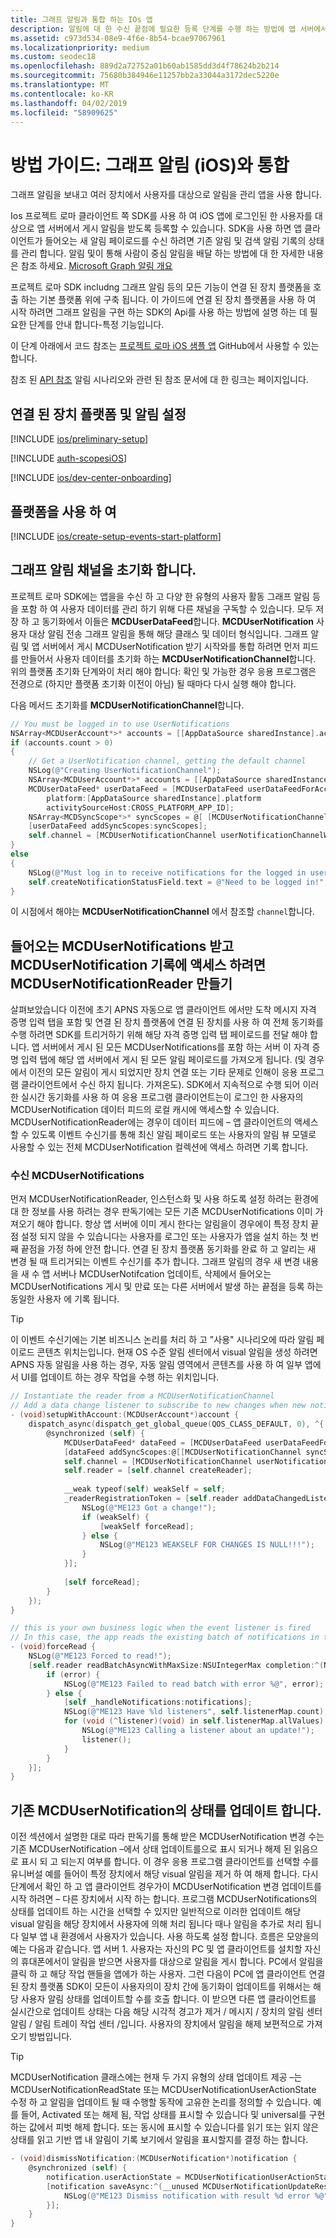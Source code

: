```yaml
---
title: 그래프 알림과 통합 하는 IOs 앱
description: 알림에 대 한 수신 끝점에 필요한 등록 단계를 수행 하는 방법에 앱 서버에서 게시 합니다.
ms.assetid: c973d534-08e9-4f6e-8b54-bcae97067961
ms.localizationpriority: medium
ms.custom: seodec18
ms.openlocfilehash: 889d2a72752a01b60ab1585dd3d4f78624b2b214
ms.sourcegitcommit: 75680b384946e11257bb2a33044a3172dec5220e
ms.translationtype: MT
ms.contentlocale: ko-KR
ms.lasthandoff: 04/02/2019
ms.locfileid: "58909625"
---
```

# <a name="how-to-guide-integrating-with-graph-notifications-ios"></a>방법 가이드: 그래프 알림 (iOS)와 통합

그래프 알림을 보내고 여러 장치에서 사용자를 대상으로 알림을 관리 앱을 사용 합니다. 

Ios 프로젝트 로마 클라이언트 쪽 SDK를 사용 하 여 iOS 앱에 로그인된 한 사용자를 대상으로 앱 서버에서 게시 알림을 받도록 등록할 수 있습니다. SDK을 사용 하면 앱 클라이언트가 들어오는 새 알림 페이로드를 수신 하려면 기존 알림 및 검색 알림 기록의 상태를 관리 합니다. 알림 및이 통해 사람이 중심 알림을 배달 하는 방법에 대 한 자세한 내용은 참조 하세요. [Microsoft Graph 알림 개요](index.md)

프로젝트 로마 SDK includng 그래프 알림 등의 모든 기능이 연결 된 장치 플랫폼을 호출 하는 기본 플랫폼 위에 구축 됩니다. 이 가이드에 연결 된 장치 플랫폼을 사용 하 여 시작 하려면 그래프 알림을 구현 하는 SDK의 Api를 사용 하는 방법에 설명 하는 데 필요한 단계를 안내 합니다-특정 기능입니다.

이 단계 아래에서 코드 참조는 [프로젝트 로마 iOS 샘플 앱](https://github.com/Microsoft/project-rome/tree/master/iOS/samples) GitHub에서 사용할 수 있는 합니다.  

참조 된 [API 참조](api-reference-for-ios/index.md) 알림 시나리오와 관련 된 참조 문서에 대 한 링크는 페이지입니다.

## <a name="setting-up-the-connected-devices-platform-and-notifications"></a>연결 된 장치 플랫폼 및 알림 설정

[!INCLUDE [ios/preliminary-setup](../includes/ios/preliminary-setup.md)]

[!INCLUDE [auth-scopesiOS](../includes/auth-scopesiOS.md)]

[!INCLUDE [ios/dev-center-onboarding](../includes/ios/notifications-dev-center-onboarding.md)]

## <a name="using-the-platform"></a>플랫폼을 사용 하 여

[!INCLUDE [ios/create-setup-events-start-platform](../includes/ios/create-setup-events-start-platform.md)]

## <a name="initialize-a-graph-notification-channel"></a>그래프 알림 채널을 초기화 합니다.
프로젝트 로마 SDK에는 앱을을 수신 하 고 다양 한 유형의 사용자 활동 그래프 알림 등을 포함 하 여 사용자 데이터를 관리 하기 위해 다른 채널을 구독할 수 있습니다. 모두 저장 하 고 동기화에서 이들은 **MCDUserDataFeed**합니다. **MCDUserNotification** 사용자 대상 알림 전송 그래프 알림을 통해 해당 클래스 및 데이터 형식입니다.
그래프 알림 및 앱 서버에서 게시 MCDUserNotification 받기 시작와를 통합 하려면 먼저 피드를 만들어서 사용자 데이터를 초기화 하는 **MCDUserNotificationChannel**합니다. 위의 플랫폼 초기화 단계와이 처리 해야 합니다: 확인 및 가능한 경우 응용 프로그램은 전경으로 (하지만 플랫폼 초기화 이전이 아님) 될 때마다 다시 실행 해야 합니다.

다음 메서드 초기화를 **MCDUserNotificationChannel**합니다.
```ObjectiveC
// You must be logged in to use UserNotifications
NSArray<MCDUserAccount*>* accounts = [[AppDataSource sharedInstance].accountProvider getUserAccounts];
if (accounts.count > 0)
{
    // Get a UserNotification channel, getting the default channel
    NSLog(@"Creating UserNotificationChannel");
    NSArray<MCDUserAccount*>* accounts = [[AppDataSource sharedInstance].accountProvider getUserAccounts];
    MCDUserDataFeed* userDataFeed = [MCDUserDataFeed userDataFeedForAccount:accounts[0]
        platform:[AppDataSource sharedInstance].platform
        activitySourceHost:CROSS_PLATFORM_APP_ID];
    NSArray<MCDSyncScope*>* syncScopes = @[ [MCDUserNotificationChannel syncScope] ];
    [userDataFeed addSyncScopes:syncScopes];
    self.channel = [MCDUserNotificationChannel userNotificationChannelWithUserDataFeed:userDataFeed];
}
else
{
    NSLog(@"Must log in to receive notifications for the logged in user!");
    self.createNotificationStatusField.text = @"Need to be logged in!";
}
```
이 시점에서 해야는 **MCDUserNotificationChannel** 에서 참조할 `channel`합니다.

## <a name="create-a-mcdusernotificationreader-to-receive-incoming-mcdusernotifications-and-access-mcdusernotification-history"></a>들어오는 MCDUserNotifications 받고 MCDUserNotification 기록에 액세스 하려면 MCDUserNotificationReader 만들기
살펴보았습니다 이전에 초기 APNS 자동으로 앱 클라이언트 에서만 도착 메시지 자격 증명 입력 탭을 포함 및 연결 된 장치 플랫폼에 연결 된 장치를 사용 하 여 전체 동기화를 수행 하려면 SDK를 트리거하기 위해 해당 자격 증명 입력 탭 페이로드를 전달 해야 합니다. 앱 서버에서 게시 된 모든 MCDUserNotifications를 포함 하는 서버 이 자격 증명 입력 탭에 해당 앱 서버에서 게시 된 모든 알림 페이로드를 가져오게 됩니다. (및 경우에서 이전의 모든 알림이 게시 되었지만 장치 연결 또는 기타 문제로 인해이 응용 프로그램 클라이언트에서 수신 하지 됩니다. 가져온도). SDK에서 지속적으로 수행 되어 이러한 실시간 동기화를 사용 하 여 응용 프로그램 클라이언트는이 로그인 한 사용자의 MCDUserNotification 데이터 피드의 로컬 캐시에 액세스할 수 있습니다. MCDUserNotificationReader에는 경우이 데이터 피드에 – 앱 클라이언트의 액세스할 수 있도록 이벤트 수신기를 통해 최신 알림 페이로드 또는 사용자의 알림 뷰 모델로 사용할 수 있는 전체 MCDUserNotification 컬렉션에 액세스 하려면 기록 합니다.  
### <a name="receiving-mcdusernotifications"></a>수신 MCDUserNotifications
먼저 MCDUserNotificationReader, 인스턴스화 및 사용 하도록 설정 하려는 환경에 대 한 정보를 사용 하려는 경우 판독기에는 모든 기존 MCDUserNotifications 이미 가져오기 해야 합니다. 항상 앱 서버에 이미 게시 한다는 알림을이 경우에이 특정 장치 끝점 설정 되지 않을 수 있습니다는 사용자를 로그인 또는 사용자가 앱을 설치 하는 첫 번째 끝점을 가정 하에 안전 합니다. 연결 된 장치 플랫폼 동기화를 완료 하 고 알리는 새 변경 될 때 트리거되는 이벤트 수신기를 추가 합니다. 그래프 알림의 경우 새 변경 내용을 새 수 앱 서버나 MCDUserNotifcation 업데이트, 삭제에서 들어오는 MCDUserNotifications 게시 및 만료 또는 다른 서버에서 발생 하는 끝점을 등록 하는 동일한 사용자 에 기록 됩니다.

> [!TIP] 
> 이 이벤트 수신기에는 기본 비즈니스 논리를 처리 하 고 "사용" 시나리오에 따라 알림 페이로드 콘텐츠 위치는입니다. 현재 OS 수준 알림 센터에서 visual 알림을 생성 하려면 APNS 자동 알림을 사용 하는 경우, 자동 알림 영역에서 콘텐츠를 사용 하 여 일부 앱에서 UI를 업데이트 하는 경우 작업을 수행 하는 위치입니다. 

```ObjectiveC
// Instantiate the reader from a MCDUserNotificationChannel
// Add a data change listener to subscribe to new changes when new notifications or notification updates are received
- (void)setupWithAccount:(MCDUserAccount*)account {
    dispatch_async(dispatch_get_global_queue(QOS_CLASS_DEFAULT, 0), ^{
        @synchronized (self) {
            MCDUserDataFeed* dataFeed = [MCDUserDataFeed userDataFeedForAccount:account platform:_platform activitySourceHost:@"graphnotifications.sample.windows.com"];
            [dataFeed addSyncScopes:@[[MCDUserNotificationChannel syncScope]]];
            self.channel = [MCDUserNotificationChannel userNotificationChannelWithUserDataFeed:dataFeed];
            self.reader = [self.channel createReader];
            
            __weak typeof(self) weakSelf = self;
            _readerRegistrationToken = [self.reader addDataChangedListener:^(__unused MCDUserNotificationReader* source) {
                NSLog(@"ME123 Got a change!");
                if (weakSelf) {
                    [weakSelf forceRead];
                } else {
                    NSLog(@"ME123 WEAKSELF FOR CHANGES IS NULL!!!");
                }
            }];
            
            [self forceRead];
        }
    });
}

// this is your own business logic when the event listener is fired
// In this case, the app reads the existing batch of notifications in the store and handle any new incoming notifications or notification updates after that
- (void)forceRead {
    NSLog(@"ME123 Forced to read!");
    [self.reader readBatchAsyncWithMaxSize:NSUIntegerMax completion:^(NSArray<MCDUserNotification *> * _Nullable notifications, NSError * _Nullable error) {
        if (error) {
            NSLog(@"ME123 Failed to read batch with error %@", error);
        } else {
            [self _handleNotifications:notifications];
            NSLog(@"ME123 Have %ld listeners", self.listenerMap.count);
            for (void (^listener)(void) in self.listenerMap.allValues) {
                NSLog(@"ME123 Calling a listener about an update!");
                listener();
            }
        }
    }];
}

```

## <a name="update-the-state-of-an-existing-mcdusernotification"></a>기존 MCDUserNotification의 상태를 업데이트 합니다.
이전 섹션에서 설명한 대로 따라 판독기를 통해 받은 MCDUserNotification 변경 수는 기존 MCDUserNotification –에서 상태 업데이트를으로 표시 되거나 해제 된 읽음으로 표시 되 고 되는지 여부를 합니다. 이 경우 응용 프로그램 클라이언트를 선택할 수를 유니버설 예를 들어이 특정 장치에서 해당 visual 알림을 제거 하 여 해제 합니다. 다시 단계에서 확인 하 고 앱 클라이언트 경우가이 MCDUserNotification 변경 업데이트를 시작 하려면 – 다른 장치에서 시작 하는 합니다. 프로그램 MCDUserNotifications의 상태를 업데이트 하는 시간을 선택할 수 있지만 일반적으로 이러한 업데이트 해당 visual 알림을 해당 장치에서 사용자에 의해 처리 됩니다 때나 알림을 추가로 처리 됩니다 일부 앱 내 환경에서 사용자가 있습니다. 사용 하도록 설정 합니다. 흐름은 모양을의 예는 다음과 같습니다. 앱 서버 1. 사용자는 자신의 PC 및 앱 클라이언트를 설치할 자신의 휴대폰에서이 알림을 받으면 사용자를 대상으로 알림을 게시 합니다. PC에서 알림을 클릭 하 고 해당 작업 핸들을 앱에가 하는 사용자. 그런 다음이 PC에 앱 클라이언트 연결 된 장치 플랫폼 SDK이 모든이 사용자의이 장치 간에 동기화이 업데이트를 위해서는 해당 사용자 알림 상태를 업데이트할 수를 호출 합니다. 이 받으면 다른 앱 클라이언트를 실시간으로 업데이트 상태는 다음 해당 시각적 경고가 제거 / 메시지 / 장치의 알림 센터 알림 / 알림 트레이 작업 센터 /입니다. 사용자의 장치에서 알림을 해제 보편적으로 가져오기 방법입니다. 

> [!TIP]
> MCDUserNotification 클래스에는 현재 두 가지 유형의 상태 업데이트 제공 –는 MCDUserNotificationReadState 또는 MCDUserNotificationUserActionState 수정 하 고 알림을 업데이트 될 때 수행할 동작에 고유한 논리를 정의할 수 있습니다. 예를 들어, Activated 또는 해제 됨, 작업 상태를 표시할 수 있습니다 및 universal를 구현 하는 값에서 피벗 해제 합니다. 또는 동시에 표시할 수 있습니다를 읽기 또는 읽지 않은 상태를 읽고 기반 앱 내 알림이 기록 보기에서 알림을 표시할지를 결정 하는 합니다. 

```ObjectiveC
- (void)dismissNotification:(MCDUserNotification*)notification {
    @synchronized (self) {
        notification.userActionState = MCDUserNotificationUserActionStateDismissed;
        [notification saveAsync:^(__unused MCDUserNotificationUpdateResult * _Nullable result, __unused NSError * _Nullable err) {
            NSLog(@"ME123 Dismiss notification with result %d error %@", result.succeeded, err);
        }];
    }
}

```
